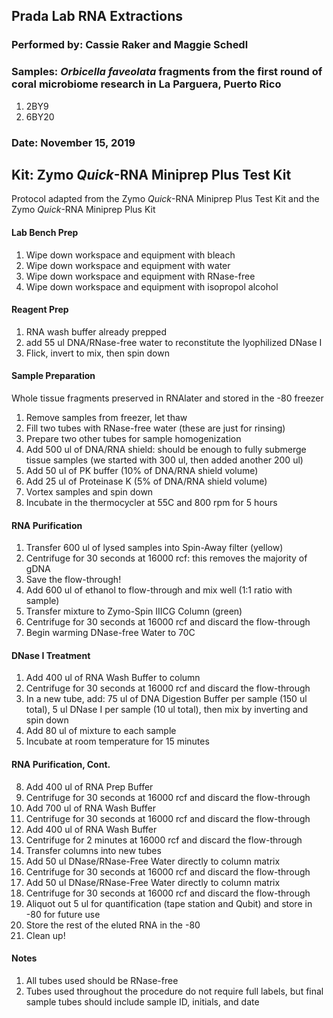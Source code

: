 ## Prada Lab RNA Extractions
### Performed by: Cassie Raker and Maggie Schedl
### Samples: *Orbicella faveolata* fragments from the first round of coral microbiome research in La Parguera, Puerto Rico
1. 2BY9
2. 6BY20

### Date: November 15, 2019

## Kit: Zymo *Quick*-RNA Miniprep Plus Test Kit
Protocol adapted from the Zymo *Quick*-RNA Miniprep Plus Test Kit and the Zymo *Quick*-RNA Miniprep Plus Kit

#### Lab Bench Prep
1. Wipe down workspace and equipment with bleach
2. Wipe down workspace and equipment with water
3. Wipe down workspace and equipment with RNase-free
4. Wipe down workspace and equipment with isopropol alcohol

#### Reagent Prep
1. RNA wash buffer already prepped
2. add 55 ul DNA/RNase-free water to reconstitute the lyophilized DNase I
3. Flick, invert to mix, then spin down

#### Sample Preparation
Whole tissue fragments preserved in RNAlater and stored in the -80 freezer

1. Remove samples from freezer, let thaw
2. Fill two tubes with RNase-free water (these are just for rinsing)
3. Prepare two other tubes for sample homogenization
4. Add 500 ul of DNA/RNA shield: should be enough to fully submerge tissue samples (we started with 300 ul, then added another 200 ul)
5. Add 50 ul of PK buffer (10% of DNA/RNA shield volume)
6. Add 25 ul of Proteinase K (5% of DNA/RNA shield volume)
7. Vortex samples and spin down
8. Incubate in the thermocycler at 55C and 800 rpm for 5 hours

#### RNA Purification
1. Transfer 600 ul of lysed samples into Spin-Away filter (yellow)
2. Centrifuge for 30 seconds at 16000 rcf: this removes the majority of gDNA
3. Save the flow-through!
4. Add 600 ul of ethanol to flow-through and mix well (1:1 ratio with sample)
5. Transfer mixture to Zymo-Spin IIICG Column (green)
6. Centrifuge for 30 seconds at 16000 rcf and discard the flow-through
7. Begin warming DNase-free Water to 70C

#### DNase I Treatment
1. Add 400 ul of RNA Wash Buffer to column
2. Centrifuge for 30 seconds at 16000 rcf and discard the flow-through
3. In a new tube, add: 75 ul of DNA Digestion Buffer per sample (150 ul total), 5 ul DNase I per sample (10 ul total), then mix by inverting and spin down
4. Add 80 ul of mixture to each sample
5. Incubate at room temperature for 15 minutes

#### RNA Purification, Cont.
8. Add 400 ul of RNA Prep Buffer
9. Centrifuge for 30 seconds at 16000 rcf and discard the flow-through
10. Add 700 ul of RNA Wash Buffer
11. Centrifuge for 30 seconds at 16000 rcf and discard the flow-through
12. Add 400 ul of RNA Wash Buffer
13. Centrifuge for 2 minutes at 16000 rcf and discard the flow-through
14. Transfer columns into new tubes
15. Add 50 ul DNase/RNase-Free Water directly to column matrix
16. Centrifuge for 30 seconds at 16000 rcf and discard the flow-through
17. Add 50 ul DNase/RNase-Free Water directly to column matrix
18. Centrifuge for 30 seconds at 16000 rcf and discard the flow-through
19. Aliquot out 5 ul for quantification (tape station and Qubit) and store in -80 for future use
20. Store the rest of the eluted RNA in the -80
21. Clean up!

#### Notes
1. All tubes used should be RNase-free
2. Tubes used throughout the procedure do not require full labels, but final sample tubes should include sample ID, initials, and date
